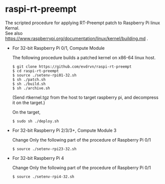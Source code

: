 raspi-rt-preempt
======

The scripted procedure for applying RT-Preempt patch to Raspberry Pi linux Kernal.  
See also https://www.raspberrypi.org/documentation/linux/kernel/building.md .

* For 32-bit Raspberry Pi 0/1, Compute Module 
 
    The following procedure builds a patched kernel on x86-64 linux host.
    ```
    $ git clone https://github.com/evdrvn/raspi-rt-preempt
    $ cd raspi-rt-preempt
    $ source ./setenv-rpi01-32.sh 
    $ sh ./patch.sh
    $ sh ./build.sh
    $ sh ./archive.sh
    ```

    (Send rtkernel.tgz from the host to target raspberry pi, and decompress it on the target.)

    On the target,

    ```
    $ sudo sh ./deploy.sh
    ```

* For 32-bit Raspberry Pi 2/3/3+, Compute Module 3

    Change Only the following part of the procedure of Raspberry Pi 0/1
    ```
    $ source ./setenv-rpi23-32.sh 

    ```

* For 32-bit Raspberry Pi 4 

    Change Only the following part of the procedure of Raspberry Pi 0/1
    ```
    $ source ./setenv-rpi4-32.sh 

    ```
